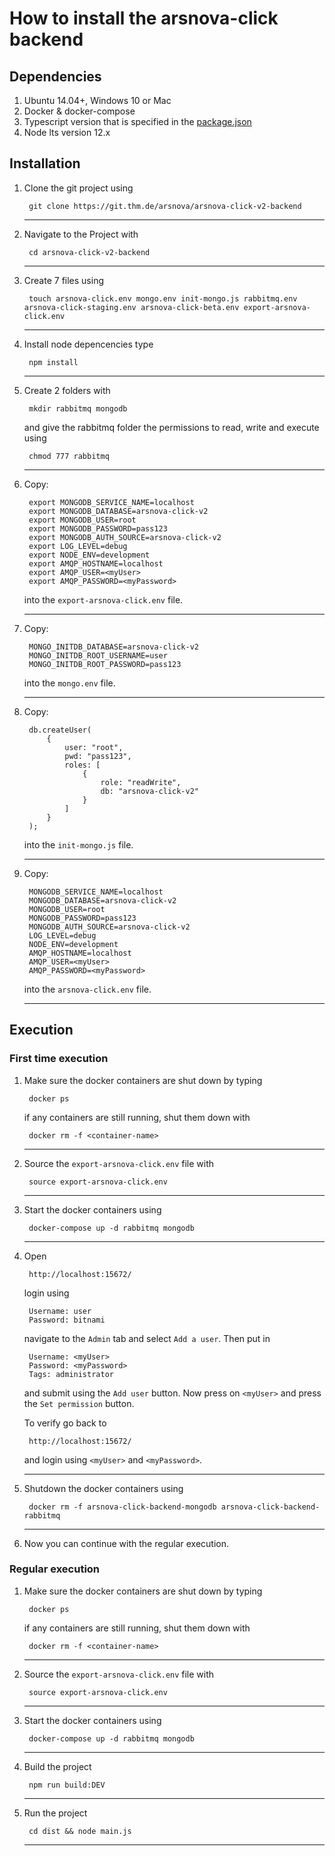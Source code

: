# How to install the arsnova-click backend

## Dependencies 

1. Ubuntu 14.04+, Windows 10 or Mac
2. Docker & docker-compose
3. Typescript version that is specified in the [package.json](https://git.thm.de/arsnova/arsnova-click-v2-backend/-/blob/staging/package.json)
4. Node lts version 12.x

## Installation 

1. Clone the git project using 

        git clone https://git.thm.de/arsnova/arsnova-click-v2-backend
    - - - 

2. Navigate to the Project with 

        cd arsnova-click-v2-backend
    - - - 

3. Create 7 files using

        touch arsnova-click.env mongo.env init-mongo.js rabbitmq.env arsnova-click-staging.env arsnova-click-beta.env export-arsnova-click.env
    - - - 

4. Install node depencencies type

        npm install 
    - - - 

5. Create 2 folders with

        mkdir rabbitmq mongodb

    and give the rabbitmq folder the permissions to read, write and execute using 

        chmod 777 rabbitmq
    - - -

6. Copy: 

        export MONGODB_SERVICE_NAME=localhost
        export MONGODB_DATABASE=arsnova-click-v2
        export MONGODB_USER=root
        export MONGODB_PASSWORD=pass123
        export MONGODB_AUTH_SOURCE=arsnova-click-v2
        export LOG_LEVEL=debug
        export NODE_ENV=development
        export AMQP_HOSTNAME=localhost
        export AMQP_USER=<myUser>
        export AMQP_PASSWORD=<myPassword>

    into the `export-arsnova-click.env` file. 
    - - - 

7. Copy: 

        MONGO_INITDB_DATABASE=arsnova-click-v2
        MONGO_INITDB_ROOT_USERNAME=user
        MONGO_INITDB_ROOT_PASSWORD=pass123

    into the `mongo.env` file. 
    - - - 

8. Copy: 

        db.createUser(
            {
                user: "root",
                pwd: "pass123",
                roles: [
                    {
                        role: "readWrite",
                        db: "arsnova-click-v2"
                    }
                ]
            }
        );

    into the `init-mongo.js` file. 
    - - - 

9. Copy: 

        MONGODB_SERVICE_NAME=localhost
        MONGODB_DATABASE=arsnova-click-v2
        MONGODB_USER=root
        MONGODB_PASSWORD=pass123
        MONGODB_AUTH_SOURCE=arsnova-click-v2
        LOG_LEVEL=debug
        NODE_ENV=development
        AMQP_HOSTNAME=localhost
        AMQP_USER=<myUser>
        AMQP_PASSWORD=<myPassword>
    
    into the `arsnova-click.env` file. 
    - - - 

## Execution

### First time execution 

1. Make sure the docker containers are shut down by typing

        docker ps 

    if any containers are still running, shut them down with 

        docker rm -f <container-name>
    - - - 

2. Source the `export-arsnova-click.env` file with 

        source export-arsnova-click.env
    - - - 

3. Start the docker containers using 

        docker-compose up -d rabbitmq mongodb
    - - - 

4. Open 
        
        http://localhost:15672/

    login using 

        Username: user
        Password: bitnami

    navigate to the `Admin` tab and select `Add a user`. Then put in

        Username: <myUser>
        Password: <myPassword>
        Tags: administrator

    and submit using the `Add user` button. 
    Now press on `<myUser>` and press the `Set permission` button. 

    To verify go back to 

        http://localhost:15672/

    and login using `<myUser>` and `<myPassword>`.
    - - - 

5. Shutdown the docker containers using

        docker rm -f arsnova-click-backend-mongodb arsnova-click-backend-rabbitmq
    - - - 

6. Now you can continue with the regular execution. 

### Regular execution

1. Make sure the docker containers are shut down by typing

        docker ps 

    if any containers are still running, shut them down with 

        docker rm -f <container-name>
    - - - 

2. Source the `export-arsnova-click.env` file with 

        source export-arsnova-click.env
    - - - 

3. Start the docker containers using 

        docker-compose up -d rabbitmq mongodb
    - - - 

4. Build the project 

        npm run build:DEV
    - - - 

5. Run the project 

        cd dist && node main.js
    - - - 
